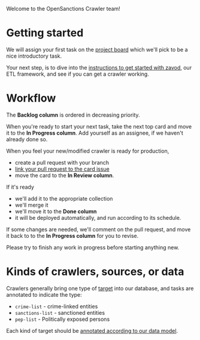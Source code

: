 Welcome to the OpenSanctions Crawler team!

# Getting started

We will assign your first task on the [project board](https://github.com/orgs/opensanctions/projects/2) which we'll pick to be a nice introductory task.

Your next step, is to dive into the [instructions to get started with zavod](https://zavod.opensanctions.org/), our ETL framework, and see if you can get a crawler working.

# Workflow

The **Backlog column** is ordered in decreasing priority.

When you're ready to start your next task, take the next top card and move it to the **In Progress column**. Add yourself as an assignee, if we haven't already done so.

When you feel your new/modified crawler is ready for production, 
  - create a pull request with your branch
  - [link your pull request to the card issue](https://docs.github.com/en/issues/tracking-your-work-with-issues/linking-a-pull-request-to-an-issue)
  - move the card to the **In Review column**.

If it's ready
  - we'll add it to the appropriate collection
  - we'll merge it
  - we'll move it to the **Done column**
  - it will be deployed automatically, and run according to its schedule.

If some changes are needed, we'll comment on the pull request, and move it back to to the **In Progress column** for you to revise.

Please try to finish any work in progress before starting anything new.

# Kinds of crawlers, sources, or data

Crawlers generally bring one type of [target](https://www.opensanctions.org/docs/glossary/#targets) into our database, and tasks are annotated to indicate the type:

- `crime-list` - crime-linked entities
- `sanctions-list` - sanctioned entities
- `pep-list` - Politically exposed persons

Each kind of target should be [annotated according to our data model](https://www.opensanctions.org/docs/topics/).
